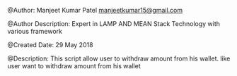 @Author: Manjeet Kumar Patel <manjeetkumar15@gmail.com>

@Author Description:  Expert in LAMP AND MEAN Stack Technology with various framework

@Created Date:  29 May 2018

@Description: This script allow user to withdraw amount from his wallet. like user want to withdraw amount from his wallet 
